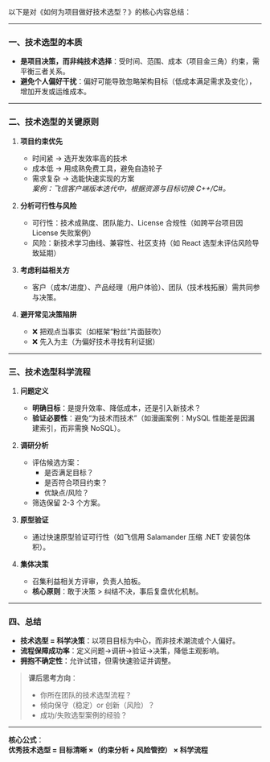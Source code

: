 以下是对《如何为项目做好技术选型？》的核心内容总结：

---

### 一、技术选型的本质
- **是项目决策，而非纯技术选择**：受时间、范围、成本（项目金三角）约束，需平衡三者关系。
- **避免个人偏好干扰**：偏好可能导致忽略架构目标（低成本满足需求及变化），增加开发或运维成本。

---

### 二、技术选型的关键原则
1. **项目约束优先**  
   - 时间紧 → 选开发效率高的技术  
   - 成本低 → 用成熟免费工具，避免自造轮子  
   - 需求复杂 → 选能快速实现的方案  
   *案例：飞信客户端版本迭代中，根据资源与目标切换 C++/C#。*

2. **分析可行性与风险**  
   - 可行性：技术成熟度、团队能力、License 合规性（如跨平台项目因 License 失败案例）  
   - 风险：新技术学习曲线、兼容性、社区支持（如 React 选型未评估风险导致延期）

3. **考虑利益相关方**  
   - 客户（成本/进度）、产品经理（用户体验）、团队（技术栈拓展）需共同参与决策。

4. **避开常见决策陷阱**  
   - ❌ 把观点当事实（如框架“粉丝”片面鼓吹）  
   - ❌ 先入为主（为偏好技术寻找有利证据）  

---

### 三、技术选型科学流程
1. **问题定义**  
   - **明确目标**：是提升效率、降低成本，还是引入新技术？  
   - **验证必要性**：避免“为技术而技术”（如漫画案例：MySQL 性能差是因漏建索引，而非需换 NoSQL）。

2. **调研分析**  
   - 评估候选方案：  
     - 是否满足目标？  
     - 是否符合项目约束？  
     - 优缺点/风险？  
   - 筛选保留 2-3 个方案。

3. **原型验证**  
   - 通过快速原型验证可行性（如飞信用 Salamander 压缩 .NET 安装包体积）。

4. **集体决策**  
   - 召集利益相关方评审，负责人拍板。  
   - **核心原则**：敢于决策 > 纠结不决，事后复盘优化机制。

---

### 四、总结
- **技术选型 = 科学决策**：以项目目标为中心，而非技术潮流或个人偏好。  
- **流程保障成功率**：定义问题→调研→验证→决策，降低主观影响。  
- **拥抱不确定性**：允许试错，但需快速验证并调整。

> **课后思考方向**：  
> - 你所在团队的技术选型流程？  
> - 倾向保守（稳定）or 创新（风险）？  
> - 成功/失败选型案例的经验？  

--- 
**核心公式**：  
**优秀技术选型 = 目标清晰 ×（约束分析 + 风险管控） × 科学流程**